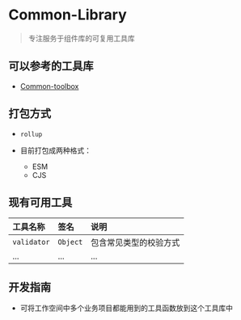 # Common-Library

> 专注服务于组件库的可复用工具库

## 可以参考的工具库

- [Common-toolbox](https://www.npmjs.com/package/common-toolbox?activeTab=readme)

## 打包方式

- `rollup`

- 目前打包成两种格式：
  - ESM
  - CJS

## 现有可用工具

| 工具名称    | 签名     | 说明                   |
| :---------- | :------- | :--------------------- |
| `validator` | `Object` | 包含常见类型的校验方式 |
| ...         | ...      | ...                    |


## 开发指南

- 可将工作空间中多个业务项目都能用到的工具函数放到这个工具库中
